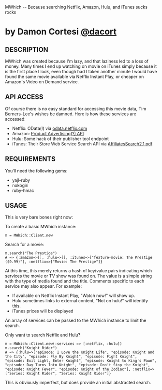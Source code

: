 MWhich -- Because searching Netflix, Amazon, Hulu, and iTunes sucks rocks

by Damon Cortesi
[@dacort](http://twitter.com/dacort)
==========

## DESCRIPTION

MWhich was created because I'm lazy, and that laziness led to a loss of money.
Many times I end up watching on movie on iTunes simply because it is the first
place I look, even though had I taken another minute I would have found the
same movie available via Netflix Instant Play, or cheaper on Amazon's Video on
Demand service.

## API ACCESS

Of course there is no easy standard for accessing this movie data, Tim
Berners-Lee's wishes be damned. Here is how these services are accessed:

  * Netflix: OData(!) via [odata.netflix.com](http://odata.netflix.com)
  * Amazon: [Product Advertising(?) API](http://docs.amazonwebservices.com/AWSECommerceService/latest/DG/)
  * Hulu: Some hack of their publisher tool endpoint
  * iTunes: Their Store Web Service Search API via [AffiliatesSearch2.1.pdf](http://www.apple.com/itunesaffiliates/API/AffiliatesSearch2.1.pdf)

## REQUIREMENTS

You'll need the following gems:

  * yajl-ruby
  * nokogiri
  * ruby-hmac

## USAGE

This is very bare bones right now:

To create a basic MWhich instance:

    m = MWhich::Client.new

Search for a movie:

    m.search("The Prestige")
    # => {:amazon=>[], :hulu=>[], :itunes=>["feature-movie: The Prestige ($9.99)"], :netflix=>["Movie: The Prestige"]}

At this time, this merely returns a hash of key/value pairs indicating which
services the movie or TV show was found on. The value is a simple string with
the type of media found and the title. Comments specific to each service
may also appear. For example:

  * If available on Netflix Instant Play, "Watch now!" will show up.
  * Hulu sometimes links to external content, "Not on hulu!" will identify this.
  * iTunes prices will be displayed

An array of services can be passed to the MWhich instance to limit the search.

Only want to search Netflix and Hulu?

    m = MWhich::Client.new(:services => [:netflix, :hulu])
    m.search("Knight Rider")
    # => {:hulu=>["episode: I Love the Knight Life", "episode: Knight and the City", "episode: Fly By Knight", "episode: Fight Knight", "episode: Exit Light, Enter Knight", "episode: Knight to King's Pawn", "episode: Day Turns Into Knight", "episode: Don't Stop the Knight", "episode: Knight Fever", "episode: Knight of the Zodiac"], :netflix=>["Series: Knight Rider", "Series: Knight Rider"]} 

This is obviously imperfect, but does provide an initial abstracted search.